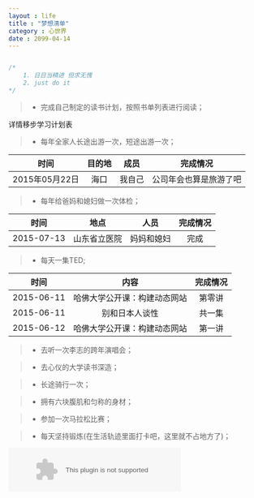 ```yaml
---
layout : life
title : "梦想清单"
category : 心世界
date : 2099-04-14
---
```



<canvas id="matrix"></canvas>
<script type="text/javascript">
  var matrix=document.getElementById("matrix");
  	var context=matrix.getContext("2d");
  matrix.height=window.innerHeight;
  matrix.width=window.innerWidth;
  	var drop=[];
  	var font_size=16;
  	var columns=matrix.width/font_size;
  	for(var i=0;i<columns;i++)
  		drop[i]=1;
  	
  	function drawMatrix(){
  
  	context.fillStyle="rgba(0, 0, 0, 0.1)"; 
  	context.fillRect(0,0,matrix.width,matrix.height);
  
  	context.fillStyle="green";
  	context.font=font_size+"px";
  	for(var i=0;i<columns;i++){
  		context.fillText(Math.floor(Math.random()*2),i*font_size,drop[i]*font_size);/*get 0 and 1*/
  
  		if(drop[i]*font_size>(matrix.height*2/3)&&Math.random()>0.85)/*reset*/
  			drop[i]=0;
  		drop[i]++;
  	}
  }
  	setInterval(drawMatrix,40);
</script>

```c++

/*
	1. 日日当精进 但求无愧
	2. just do it
*/

```

<!-- more -->


> * 完成自己制定的读书计划，按照书单列表进行阅读；

详情移步学习计划表

> * 每年全家人长途出游一次，短途出游一次；

|时间|目的地|成员|完成情况|
|:------:|:------:|:------:|:------:|
|2015年05月22日|海口|我自己|公司年会也算是旅游了吧|

> * 每年给爸妈和媳妇做一次体检；

|时间|地点|人员|完成情况|
|:------:|:------:|:------:|:------:|
|2015-07-13|山东省立医院|妈妈和媳妇|完成|

> * 每天一集TED;

|时间|内容|完成情况|
|:--------:|:--------:|:---------:|
|2015-06-11|哈佛大学公开课：构建动态网站|第零讲|
|2015-06-11|别和日本人谈性|共一集|
|2015-06-12|哈佛大学公开课：构建动态网站|第一讲

> * 去听一次李志的跨年演唱会；

> * 去心仪的大学读书深造；

> * 长途骑行一次；

> * 拥有六块腹肌和匀称的身材；

> * 参加一次马拉松比赛；

> * 每天坚持锻炼(在生活轨迹里面打卡吧，这里就不占地方了)；

<embed src="http://music.163.com/style/swf/widget.swf?sid=355992&type=2&auto=1&width=320&height=66" width="340" height="86"  allowNetworking="all"></embed>
